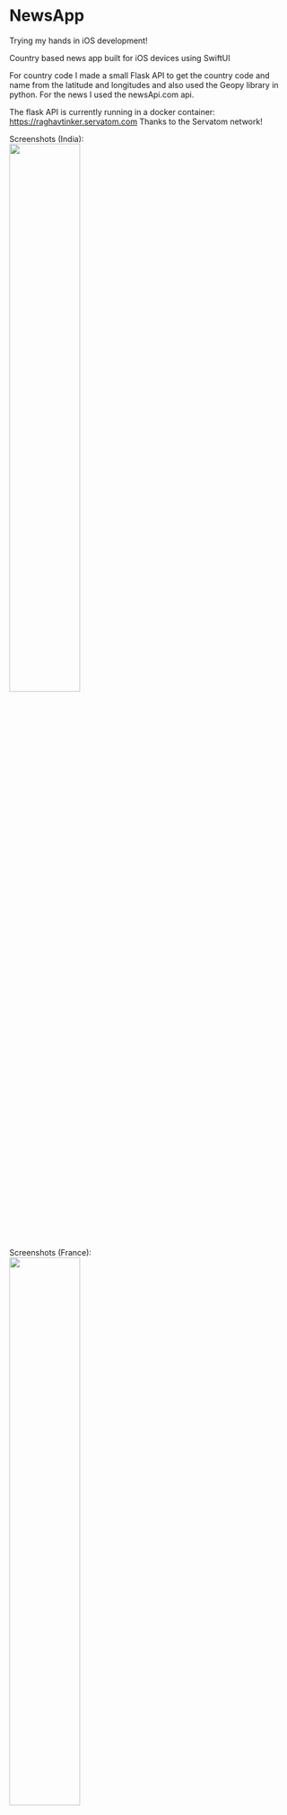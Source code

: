 # NewsApp

Trying my hands in iOS development!

Country based news app built for iOS devices using SwiftUI

For country code I made a small Flask API to get the country code and name from the latitude and longitudes and also used the Geopy library in python.
For the news I used the newsApi.com api.

The flask API is currently running in a docker container: https://raghavtinker.servatom.com
Thanks to the Servatom network!

Screenshots (India): <br>
<img src="Assets/india.gif" height=50% width=50%>

Screenshots (France): <br>
<img src="Assets/france.gif" height=50% width=50%>

For country code I made a small Flask API to get the country code and name from the latitude and longitudes and also used the Geopy library in python.
For the news I used the newsApi.com api.
